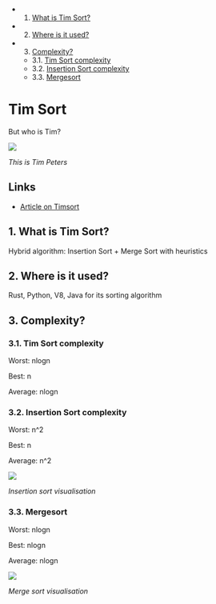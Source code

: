 <!-- vscode-markdown-toc -->
* 1. [What is Tim Sort?](#WhatisTimSort)
* 2. [Where is it used?](#Whereisitused)
* 3. [Complexity?](#Complexity)
	* 3.1. [Tim Sort complexity](#TimSortcomplexity)
	* 3.2. [Insertion Sort complexity](#InsertionSortcomplexity)
	* 3.3. [Mergesort](#Mergesort)

<!-- vscode-markdown-toc-config
	numbering=true
	autoSave=true
	/vscode-markdown-toc-config -->
<!-- /vscode-markdown-toc -->

# Tim Sort

But who is Tim?

<img src="https://i.ytimg.com/vi/1wAOy88WxmY/hqdefault.jpg"/>

*This is Tim Peters*

## Links

- [Article on Timsort](https://dev.to/jennieji/tim-sort-the-fastest-sort-used-in-v8-and-python-5e76)

##  1. <a name='WhatisTimSort'></a>What is Tim Sort?

Hybrid algorithm: Insertion Sort + Merge Sort with heuristics

##  2. <a name='Whereisitused'></a>Where is it used?

Rust, Python, V8, Java  for its sorting algorithm 

##  3. <a name='Complexity'></a>Complexity?

###  3.1. <a name='TimSortcomplexity'></a>Tim Sort complexity 

Worst: nlogn

Best: n 

Average: nlogn


###  3.2. <a name='InsertionSortcomplexity'></a>Insertion Sort complexity

Worst: n^2

Best: n

Average:  n^2

<img src="https://res.cloudinary.com/practicaldev/image/fetch/s--T4wKuT2f--/c_limit%2Cf_auto%2Cfl_progressive%2Cq_66%2Cw_880/https://dev-to-uploads.s3.amazonaws.com/i/dp61xcspsu0wuoqopwub.gif"/>

*Insertion sort visualisation*

###  3.3. <a name='Mergesort'></a>Mergesort

Worst: nlogn

Best: nlogn

Average: nlogn

<img src="https://res.cloudinary.com/practicaldev/image/fetch/s--T4wKuT2f--/c_limit%2Cf_auto%2Cfl_progressive%2Cq_66%2Cw_880/https://dev-to-uploads.s3.amazonaws.com/i/dp61xcspsu0wuoqopwub.gif"/>

*Merge sort visualisation*